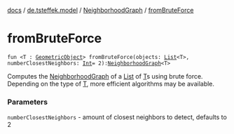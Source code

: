 [docs](../../index.md) / [de.tsteffek.model](../index.md) / [NeighborhoodGraph](index.md) / [fromBruteForce](./from-brute-force.md)

# fromBruteForce

`fun <T : `[`GeometricObject`](../../de.tsteffek.model.geometry/-geometric-object/index.md)`> fromBruteForce(objects: `[`List`](https://kotlinlang.org/api/latest/jvm/stdlib/kotlin.collections/-list/index.html)`<T>, numberClosestNeighbors: `[`Int`](https://kotlinlang.org/api/latest/jvm/stdlib/kotlin/-int/index.html)` = 2): `[`NeighborhoodGraph`](index.md)`<T>`

Computes the [NeighborhoodGraph](index.md) of a [List](https://kotlinlang.org/api/latest/jvm/stdlib/kotlin.collections/-list/index.html) of [T](from-brute-force.md#T)s using brute
force. Depending on the type of [T](from-brute-force.md#T), more efficient algorithms may
be available.

### Parameters

`numberClosestNeighbors` - amount of closest neighbors to detect,
defaults to 2